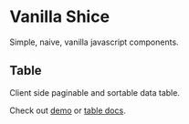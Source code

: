 # Vanilla Shice
Simple, naive, vanilla javascript components.
## Table
Client side paginable and sortable data table.

Check out [demo](https://htmlpreview.github.io/?https://github.com/wymarzonylogin/vanilla-shice/blob/main/examples/table/table.html) or [table docs](/table/README.md).
